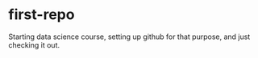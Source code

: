 first-repo
==========
Starting data science course, setting up github for that purpose, and just checking it out.

